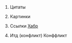 1. Цитаты

2. Картинки

3. Ссылки
[Хабр](https://habr.com/ru/all/ "Ссылка на Хабр")
4. Итд (конфликт)
Конффликт